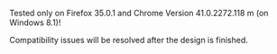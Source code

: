 
Tested only on Firefox 35.0.1 and Chrome Version 41.0.2272.118 m (on Windows 8.1)!

Compatibility issues will be resolved after the design is finished.